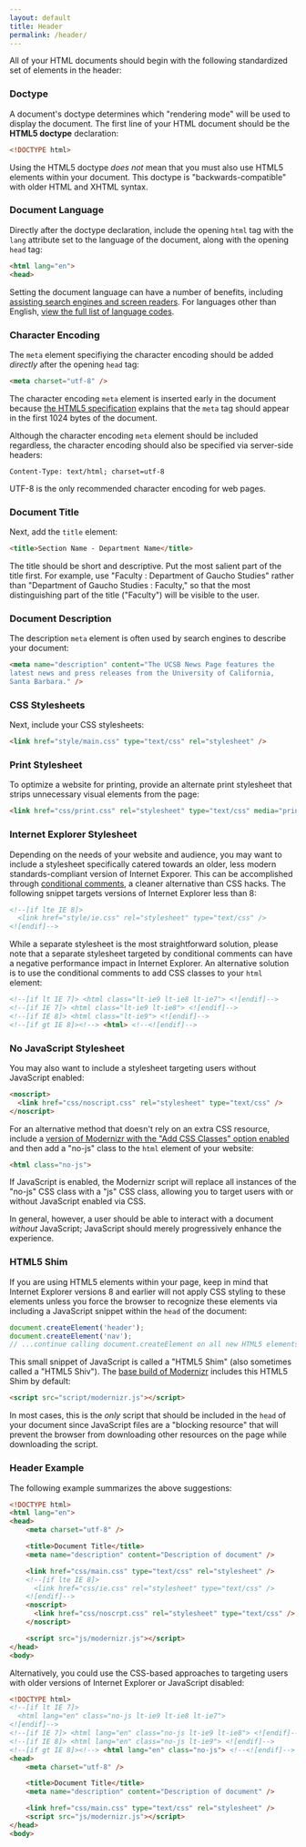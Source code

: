 ```yaml
---
layout: default
title: Header
permalink: /header/
---
```


All of your HTML documents should begin with the following standardized set
of elements in the header:

### Doctype

A document's doctype determines which "rendering mode" will be used to display
the document. The first line of your HTML document should be the
**HTML5 doctype** declaration:

```html
<!DOCTYPE html>
```

Using the HTML5 doctype *does not* mean that you must also use HTML5
elements within your document. This doctype is "backwards-compatible" with
older HTML and XHTML syntax.

### Document Language

Directly after the doctype declaration, include the opening `html` tag with the
`lang` attribute set to the language of the document, along with the
opening `head` tag:

```html
<html lang="en">
<head>
```

Setting the document language can have a number of benefits, including
[assisting search engines and screen readers](http://www.w3.org/TR/html4/struct/dirlang.html#adef-lang).
For languages other than English,
[view the full list of language codes](https://www.loc.gov/standards/iso639-2/php/English_list.php).

### Character Encoding

The `meta` element specifiying the character encoding should be added
*directly* after the opening `head` tag:

```html
<meta charset="utf-8" />
```

The character encoding `meta` element is inserted early in the
document because
[the HTML5 specification](https://html.spec.whatwg.org/multipage/semantics.html#charset)
explains that the `meta` tag should appear in the first 1024 bytes of the document.

Although the character encoding `meta` element should be included
regardless, the character encoding should also be specified via server-side
headers:

```
Content-Type: text/html; charset=utf-8
```

UTF-8 is the only recommended character encoding for web pages.

### Document Title

Next, add the `title` element:

```html
<title>Section Name - Department Name</title>
```

The title should be short and descriptive. Put the most salient part of the
title first. For example, use "Faculty : Department of Gaucho Studies" rather
than "Department of Gaucho Studies : Faculty," so that the most distinguishing
part of the title ("Faculty") will be visible to the user.

### Document Description

The description `meta` element is often used by search engines to describe
your document:

```html
<meta name="description" content="The UCSB News Page features the
latest news and press releases from the University of California,
Santa Barbara." />
```

### CSS Stylesheets

Next, include your CSS stylesheets:

```html
<link href="style/main.css" type="text/css" rel="stylesheet" />
```

### Print Stylesheet

To optimize a website for printing, provide an alternate print stylesheet that
strips unnecessary visual elements from the page:

```html
<link href="css/print.css" rel="stylesheet" type="text/css" media="print" />
```

### Internet Explorer Stylesheet

Depending on the needs of your website and audience, you may want to include a
stylesheet specifically catered towards an older, less modern
standards-compliant version of Internet Exporer. This can be accomplished
through [conditional comments](https://msdn.microsoft.com/en-us/library/ms537512%28v=vs.85%29.aspx),
a cleaner alternative than CSS hacks. The following snippet targets versions
of Internet Explorer less than 8:

```html
<!--[if lte IE 8]>
  <link href="style/ie.css" rel="stylesheet" type="text/css" />
<![endif]-->
```

While a separate stylesheet is the most straightforward solution, please note
that a separate stylesheet targeted by conditional comments can have a negative
performance impact in Internet Explorer. An alternative solution is to use the
conditional comments to add CSS classes to your `html` element:

```html
<!--[if lt IE 7]> <html class="lt-ie9 lt-ie8 lt-ie7"> <![endif]-->
<!--[if IE 7]> <html class="lt-ie9 lt-ie8"> <![endif]-->
<!--[if IE 8]> <html class="lt-ie9"> <![endif]-->
<!--[if gt IE 8]><!--> <html> <!--<![endif]-->
```

### No JavaScript Stylesheet

You may also want to include a stylesheet targeting users without JavaScript
enabled:

```html
<noscript>
  <link href="css/noscript.css" rel="stylesheet" type="text/css" />
</noscript>
```

For an alternative method that doesn't rely on an extra CSS resource, include a
[version of Modernizr with the "Add CSS Classes" option enabled](http://modernizr.com/download/#-shiv-cssclasses)
and then add a "no-js" class to the `html` element of your website:

```html
<html class="no-js">
```

If JavaScript is enabled, the Modernizr script will replace all instances of
the "no-js" CSS class with a "js" CSS class, allowing you to target users with
or without JavaScript enabled via CSS.

In general, however, a user should be able to interact with a document
*without* JavaScript; JavaScript should merely progressively enhance the
experience.

### HTML5 Shim

If you are using HTML5 elements within your page, keep in mind that Internet
Explorer versions 8 and earlier will not apply CSS styling to these elements
unless you force the browser to recognize these elements via including a
JavaScript snippet within the `head` of the document:

```javascript
document.createElement('header');
document.createElement('nav');
// ...continue calling document.createElement on all new HTML5 elements
```

This small snippet of JavaScript is called a "HTML5 Shim"
(also sometimes called a "HTML5 Shiv"). The
[base build of Modernizr](http://modernizr.com/download/#-printshiv)
includes this HTML5 Shim by default:

```html
<script src="script/modernizr.js"></script>
```

In most cases, this is the *only* script that should be included in the
`head` of your document since JavaScript files are a "blocking resource" that
will prevent the browser from downloading other resources on the page while
downloading the script.

### Header Example

The following example summarizes the above suggestions:

```html
<!DOCTYPE html>
<html lang="en">
<head>
    <meta charset="utf-8" />

    <title>Document Title</title>
    <meta name="description" content="Description of document" />

    <link href="css/main.css" type="text/css" rel="stylesheet" />
    <!--[if lte IE 8]>
      <link href="css/ie.css" rel="stylesheet" type="text/css" />
    <![endif]-->
    <noscript>
      <link href="css/noscrpt.css" rel="stylesheet" type="text/css" />
    </noscript>

    <script src="js/modernizr.js"></script>
</head>
<body>
```

Alternatively, you could use the CSS-based approaches to targeting users with
older versions of Internet Explorer or JavaScript disabled:

```html
<!DOCTYPE html>
<!--[if lt IE 7]>
  <html lang="en" class="no-js lt-ie9 lt-ie8 lt-ie7">
<![endif]-->
<!--[if IE 7]> <html lang="en" class="no-js lt-ie9 lt-ie8"> <![endif]-->
<!--[if IE 8]> <html lang="en" class="no-js lt-ie9"> <![endif]-->
<!--[if gt IE 8]><!--> <html lang="en" class="no-js"> <!--<![endif]-->
<head>
    <meta charset="utf-8" />

    <title>Document Title</title>
    <meta name="description" content="Description of document" />

    <link href="css/main.css" type="text/css" rel="stylesheet" />
    <script src="js/modernizr.js"></script>
</head>
<body>
```
